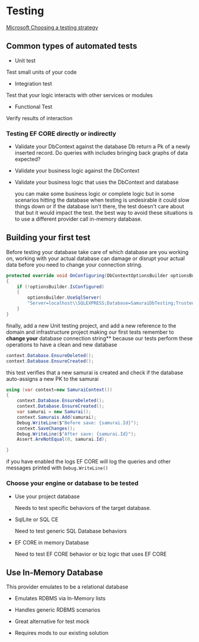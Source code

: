 # Testing

[Microsoft Choosing a testing strategy](https://learn.microsoft.com/en-us/ef/core/testing/choosing-a-testing-strategy)

## Common types of automated tests

* Unit test

Test small units of your code

* Integration test

Test that your logic interacts with other services or modules

* Functional Test

Verify results of interaction

### Testing EF CORE directly or indirectly

* Validate your DbContext against the database
    Db return a Pk of a newly inserted record.
    Do queries with includes bringing back graphs of data expected?

* Validate your business logic against the DbContext

* Validate your business logic that uses the DbContext and database

    you can make some business logic or complete logic but in some scenarios hitting the database when testing is undesirable it could slow things down or if the database isn't there, the test doesn't care about that but it would impact the test. the best way to avoid these situations is to use a different provider call in-memory database.

## Building your first test

Before testing your database take care of which database are you working on, working with your actual database can damage or disrupt your actual data before you need to change your connection string.

```csharp
protected override void OnConfiguring(DbContextOptionsBuilder optionsBuilder)
{
    if (!optionsBuilder.IsConfigured)
    {
        optionsBuilder.UseSqlServer(
        "Server=localhost\\SQLEXPRESS;Database=SamuraiDbTesting;Trusted_Connection=True;");
    }
}
```

finally, add a new Unit testing project, and add a new reference to the domain and infrastructure project making our first tests remember to **change your** database connection string** because our tests perform these operations to have a clean and new database

```csharp
context.Database.EnsureDeleted();
context.Database.EnsureCreated();
```

this test verifies that a new samurai is created and check if the database auto-assigns a new PK to the samurai

```csharp
using (var context=new SamuraiContext())
{
    context.Database.EnsureDeleted();
    context.Database.EnsureCreated();
    var samurai = new Samurai();
    context.Samurais.Add(samurai);
    Debug.WriteLine($"Before save: {samurai.Id}");
    context.SaveChanges();
    Debug.WriteLine($"After save: {samurai.Id}");
    Assert.AreNotEqual(0, samurai.Id);

}
```

if you have enabled the logs EF CORE will log the queries and other messages printed with `Debug.WriteLine()`

### Choose your engine or database to be tested

* Use your project database

    Needs to test specific behaviors of the target database.

* SqlLite or SQL CE

    Need to test generic SQL Database behaviors

* EF CORE in memory Database

    Need to test EF CORE behavior or biz logic that uses EF CORE

## Use In-Memory Database

This provider emulates to be a relational database 

* Emulates RDBMS via In-Memory lists

* Handles generic RDBMS scenarios

* Great alternative for test mock

* Requires mods to our existing solution